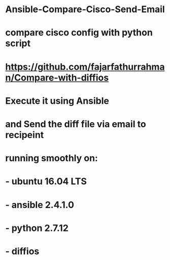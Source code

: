 # Ansible-Compare-Cisco-Send-Email
# compare cisco config with python script
# https://github.com/fajarfathurrahman/Compare-with-diffios 
# Execute it using Ansible
# and Send the diff file via email to recipeint
# running smoothly on:
# - ubuntu 16.04 LTS
# - ansible 2.4.1.0
# - python 2.7.12
# - diffios

